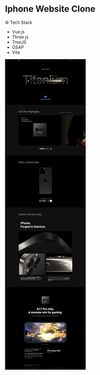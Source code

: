 # Iphone Website Clone

⚙️ Tech Stack
- Vue.js
- Three.js
- TreeJS
- GSAP
- Vite

![alt text](./public/design/screenshot.png)
